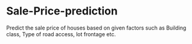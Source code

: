 # Sale-Price-prediction
Predict the sale price of houses based on given factors such as Building class, Type of road access, lot frontage etc.

